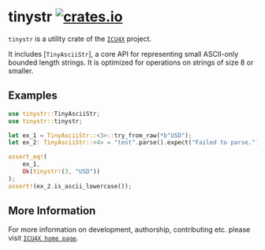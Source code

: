 # tinystr [![crates.io](https://img.shields.io/crates/v/tinystr)](https://crates.io/crates/tinystr)

`tinystr` is a utility crate of the [`ICU4X`] project.

It includes [`TinyAsciiStr`], a core API for representing small ASCII-only bounded length strings.
It is optimized for operations on strings of size 8 or smaller.

## Examples

```rust
use tinystr::TinyAsciiStr;
use tinystr::tinystr;

let ex_1 = TinyAsciiStr::<3>::try_from_raw(*b"USD");
let ex_2: TinyAsciiStr::<4> = "test".parse().expect("Failed to parse.");

assert_eq!(
    ex_1,
    Ok(tinystr!(3, "USD"))
);
assert!(ex_2.is_ascii_lowercase());
```

[`ICU4X`]: ../icu/index.html

## More Information

For more information on development, authorship, contributing etc. please visit [`ICU4X home page`](https://github.com/unicode-org/icu4x).
